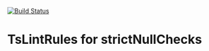 [![Build Status](https://travis-ci.org/alhugone/tslint-strict-null-checks.svg?branch=master)](https://travis-ci.org/alhugone/tslint-strict-null-checks)
# TsLintRules for strictNullChecks

